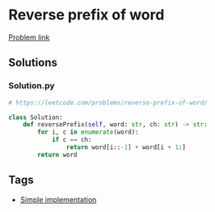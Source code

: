 # Reverse prefix of word

[Problem link](https://leetcode.com/problems/reverse-prefix-of-word/)

## Solutions


### Solution.py
```py
# https://leetcode.com/problems/reverse-prefix-of-word/

class Solution:
    def reversePrefix(self, word: str, ch: str) -> str:
        for i, c in enumerate(word):
            if c == ch:
                return word[i::-1] + word[i + 1:]
        return word
```
## Tags

* [Simple implementation](/README.md#Simple_implementation)
